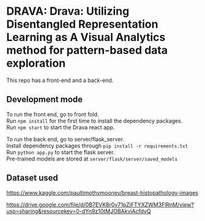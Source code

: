 # DRAVA: Drava: Utilizing **D**isentangled **R**epresentation Learning as **A** **V**isual **A**nalytics method for pattern-based data exploration

This repo has a front-end and a back-end.

## Development mode
To run the front end, go to front fold.  
Run `npm install` for the first time to install the dependency packages.  
Run `npm start` to start the Drava react app.

To run the back end, go to server/flask_server.  
Install dependency packages through `pip install -r requirements.txt`  
Run `python app.py` to start the flask server.  
Pre-trained models are stored at `server/flask/server/saved_models`


## Dataset used
https://www.kaggle.com/paultimothymooney/breast-histopathology-images

https://drive.google.com/file/d/0B7EVK8r0v71pZjFTYXZWM3FlRnM/view?usp=sharing&resourcekey=0-dYn9z10tMJOBAkviAcfdyQ 